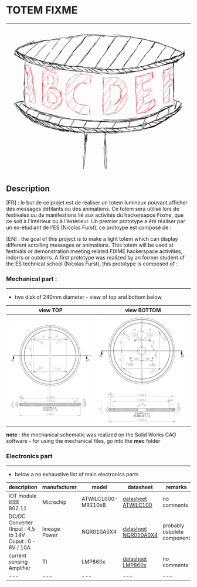 # TOTEM FIXME 
***

![croquis du totem](/doc/Images/CroquisTotem.PNG)

## Description 

[FR] : le but de ce projet est de réaliser un totem lumineux pouvant afficher des messages défilants ou des animations. 
Ce totem sera utilisé lors de festivales ou de manifestions lié aux activités du hackersapce Fixme, que ce soit à l'intérieur ou à l'éxtérieur.
Un premier prototype a été réaliser par un ex-étudiant de l'ES (Nicolas Furst), ce protoype est composé de :  


[EN] : the goal of this project is to make a light totem which can display different scrolling messages or animations. 
This totem will be used at festivals or demonstration meeting related FIXME hackerspace activities, indorrs or outdorrs. 
A first prototype was realized by an former student of the ES technical school (Nicolas Furst), this prototype is composed of : 

### **Mechanical part** : 
- - -
* two disk of 240mm diameter - view of top and bottom below

| view **TOP** | view **BOTTOM** | 
| --- | --- | 
| ![TOP](/doc/Images/Mechanical_Top.PNG) | ![BOTTOM](/doc/Images/Mechanical_BOTTOM.PNG) | 

**note** : the mechanical schematic was realized on the Solid Works CAO software - for using the mechanical files, go into the **mec** folder 

### **Electronics part** 
- - - 

* below a no exhaustive list of main electronics parts 

| description | manufacturer | model | datasheet | remarks |
| --- | --- | --- | --- | --- | 
| IOT module IEEE 802.11 | Microchip | ATWILC1000-MR110xB | [datasheet ATWILC100](https://ww1.microchip.com/downloads/aemDocuments/documents/WSG/ProductDocuments/DataSheets/ATWILC1000-MR110XB-IEEE-802.11-b-g-n-Link-Controller-Module-DS70005326E.pdf) | no comments |
| DC/DC Converter (Input : 4,5 to 14V Ouput : 0 - 6V / 10A | lineage Power | NQR010A0X4 | [datasheet NQR010A0X4](/doc/datasheets/Alimentation/NQR010A0X-477178.pdf) | probably osbolete component | 
| current sensing Amplifier | TI | LMP860x | [datasheet LMP860x](https://www.ti.com/lit/ds/symlink/lmp8601.pdf?ts=1695161032082&ref_url=https%253A%252F%252Fwww.ti.com%252Fproduct%252FLMP8601)  | no comments | 
| --- | --- | --- | --- | --- | 